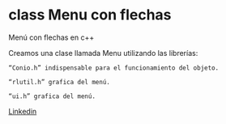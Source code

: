 # class Menu con flechas
Menú con flechas en c++

Creamos una clase llamada Menu utilizando las librerías:

	“Conio.h” indispensable para el funcionamiento del objeto.

	“rlutil.h” grafica del menú.

	“ui.h” grafica del menú.

[Linkedin]( https://www.linkedin.com/in/matias-sanchez-villar/)



